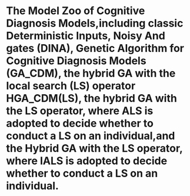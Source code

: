 # The Model Zoo of Cognitive Diagnosis Models,including classic Deterministic Inputs, Noisy And gates (DINA), Genetic Algorithm for Cognitive Diagnosis Models (GA_CDM), the hybrid GA with the local search (LS) operator HGA_CDM(LS), the hybrid GA with the LS operator, where ALS is adopted to decide whether to conduct a LS on an individual,and the Hybrid GA with the LS operator, where IALS is adopted to decide whether to conduct a LS on an individual.
